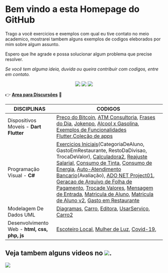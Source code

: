 # Bem vindo a esta Homepage do GitHub

Trago a você exercicios e exemplos com qual eu tive contato no meio academico, mostrarei tambem alguns exemplos de codigos eleborados por mim sobre algum assunto.

Espero que lhe agrade e possa solucionar algum problema que precise resolver.

_Se você tem alguma ideia, duvida ou queira contribuir com codigos, entre em contato._

<div align="center"> 
   <a href="https://discord.gg/ZyVBpx4q" target="_blank"><img src="https://img.shields.io/badge/Discord-7289DA?style=for-the-badge&logo=discord&logoColor=white" target="_blank"></a> 
    <a href = "mailto:igorgomesads@gmail.com"><img src="https://img.shields.io/badge/-Gmail-%23333?style=for-the-badge&logo=gmail&logoColor=white" target="_blank"></a>
    <a href="https://www.linkedin.com/in/igorgomesads" target="_blank"><img src="https://img.shields.io/badge/-LinkedIn-%230077B5?style=for-the-badge&logo=linkedin&logoColor=white" target="_blank"></a> 
</div>

👉 **[Area para Discursões](https://github.com/wizardigor/igorgomes-eti/discussions)** 💬

|DISCIPLINAS                        | CODIGOS
|-----------------------------------|-----------------------------------------------
|Dispositivos Moveis - **Dart Flutter**  | [Preço do Bitcoin](https://github.com/wizardigor/preco_bitcoin), [ATM Consultoria](https://github.com/wizardigor/ATMConsultoria), [Frases do Dia](https://github.com/wizardigor/FrasesDoDia), [Jokenpo](https://github.com/wizardigor/Jokenpo), [Alcool x Gasolina](https://github.com/wizardigor/Alcool_x_Gasolina), [Exemplos de Funcionalidades Flutter](https://github.com/wizardigor/ExemplosFuncionalidadesFlutter),[Coleção de apps](https://github.com/wizardigor/ColecaoDeApps)
|Programação Visual - **C#**        | [Exercicios Iniciais](https://github.com/wizardigor/ExerciosIiciais.git)(CategoriaDeAluno, GastoEmRestaurante, RestoDaDivisao, TrocaDeValor), [Calculadora2](https://github.com/wizardigor/Calculadora2), [Reajuste Salarial](https://github.com/wizardigor/Reajustesalarial), [Consumo de Tinta](https://github.com/wizardigor/ConsumoDeTinta), [Consumo de Energia](https://github.com/wizardigor/ConsumoDeEnergia), [Auto-Atendimento Bancario](https://github.com/wizardigor/AutoAtendimentoBancario)(Avaliação), [ADO NET Project01](https://github.com/wizardigor/ADO_NETProject01), [Geracao de Arquivo de Folha de Pagamento](https://github.com/wizardigor/GeracaoDeArquivoDeFolhaDePagamento), [Trocade Valores](https://github.com/wizardigor/TrocadeValores), [Mensagem de Entrada](https://github.com/wizardigor/MensagemEntrada), [Matricula de Aluno](https://github.com/wizardigor/MatriculaDeAluno), [Matricula de Aluno v2](https://github.com/wizardigor/MatriculaAlunoV2), [Gasto em Restaurante](https://github.com/wizardigor/GastoEmRestaurante)
|Modelagem De Dados UML             | [Diagramas](https://github.com/wizardigor/CodigosCpp/tree/master/Diagrama%20de%20inplanta%C3%A7%C3%A3o), [Carro](https://github.com/wizardigor/CodigosCpp/blob/master/Carro.cpp), [Editora](https://github.com/wizardigor/CodigosCpp/blob/master/Editora.cpp), [UsarServiço](https://github.com/wizardigor/CodigosCpp/blob/master/UsarServico.cpp), [Carro2](https://github.com/wizardigor/CodigosCpp/tree/master/Carro2)
|Desenvolvimento Web - **html, css, php, js** | [Escoteiro Local](https://github.com/wizardigor/escoteiro-local), [Mulher de Luz](https://github.com/wizardigor/mulher-de-luz), [Covid-19](https://github.com/wizardigor/covid-19),


##  Veja tambem alguns videos no <a href="https://www.youtube.com/channel/UCDfKJZnzItY6AyUzDCv9rtw" target="_blank"><img src="https://img.shields.io/badge/YouTube-FF0000?style=for-the-badge&logo=youtube&logoColor=white" target="_blank"></a>.
[![](https://stc.pagseguro.uol.com.br/public/img/botoes/doacoes/120x53-doar.gif)](https://pag.ae/7UfMnHYVv)
